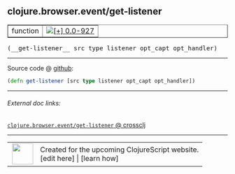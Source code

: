 ## clojure.browser.event/get-listener



 <table border="1">
<tr>
<td>function</td>
<td><a href="https://github.com/cljsinfo/cljs-api-docs/tree/0.0-927"><img valign="middle" alt="[+] 0.0-927" title="Added in 0.0-927" src="https://img.shields.io/badge/+-0.0--927-lightgrey.svg"></a> </td>
</tr>
</table>


 <samp>
(__get-listener__ src type listener opt_capt opt_handler)<br>
</samp>

---







Source code @ [github](https://github.com/clojure/clojurescript/blob/r1913/src/cljs/clojure/browser/event.cljs#L89):

```clj
(defn get-listener [src type listener opt_capt opt_handler])
```

<!--
Repo - tag - source tree - lines:

 <pre>
clojurescript @ r1913
└── src
    └── cljs
        └── clojure
            └── browser
                └── <ins>[event.cljs:89](https://github.com/clojure/clojurescript/blob/r1913/src/cljs/clojure/browser/event.cljs#L89)</ins>
</pre>

-->

---



###### External doc links:

[`clojure.browser.event/get-listener` @ crossclj](http://crossclj.info/fun/clojure.browser.event.cljs/get-listener.html)<br>

---

 <table>
<tr><td>
<img valign="middle" align="right" width="48px" src="http://i.imgur.com/Hi20huC.png">
</td><td>
Created for the upcoming ClojureScript website.<br>
[edit here] | [learn how]
</td></tr></table>

[edit here]:https://github.com/cljsinfo/cljs-api-docs/blob/master/cljsdoc/clojure.browser.event/get-listener.cljsdoc
[learn how]:https://github.com/cljsinfo/cljs-api-docs/wiki/cljsdoc-files

<!--

This information was too distracting to show to readers, but I'll leave it
commented here since it is helpful to:

- pretty-print the data used to generate this document
- and show how to retrieve that data



The API data for this symbol:

```clj
{:ns "clojure.browser.event",
 :name "get-listener",
 :type "function",
 :signature ["[src type listener opt_capt opt_handler]"],
 :source {:code "(defn get-listener [src type listener opt_capt opt_handler])",
          :title "Source code",
          :repo "clojurescript",
          :tag "r1913",
          :filename "src/cljs/clojure/browser/event.cljs",
          :lines [89]},
 :full-name "clojure.browser.event/get-listener",
 :full-name-encode "clojure.browser.event/get-listener",
 :history [["+" "0.0-927"]]}

```

Retrieve the API data for this symbol:

```clj
;; from Clojure REPL
(require '[clojure.edn :as edn])
(-> (slurp "https://raw.githubusercontent.com/cljsinfo/cljs-api-docs/catalog/cljs-api.edn")
    (edn/read-string)
    (get-in [:symbols "clojure.browser.event/get-listener"]))
```

-->
